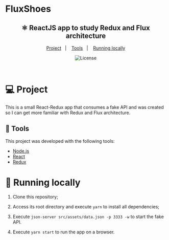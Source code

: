 # FluxShoes

<h2 align="center">
  ⚛ ReactJS app to study Redux and Flux architecture
  <!-- <img alt="fluxshoes" title="fluxshoes" src=".github/app.gif" width="250px" /> -->
</h1>

<p align="center">
  <a href="#-project">Project</a>&nbsp;&nbsp;&nbsp;|&nbsp;&nbsp;&nbsp;
  <a href="#-tools">Tools</a>&nbsp;&nbsp;&nbsp;|&nbsp;&nbsp;&nbsp;
  <a href="#-running-locally">Running locally</a>
</p>

<p align="center">
  <img alt="License" src="https://img.shields.io/badge/license-Unlicense-orange">
</p>
<br>

# 💻 Project

This is a small React-Redux app that consumes a fake API and was created so I can get more familiar with Redux and Flux architecture.

## 🔧 Tools

This project was developed with the following tools:

- [Node.js](https://nodejs.org/en/)
- [React](https://reactjs.org/)
- [Redux](https://redux.js.org/)

# 🏡 Running locally

1. Clone this repository;

2. Access its root directory and execute `yarn` to install all dependencies;

3. Execute `json-server src/assets/data.json -p 3333 -w` to start the fake API.

4. Execute `yarn start` to run the app on a browser.
